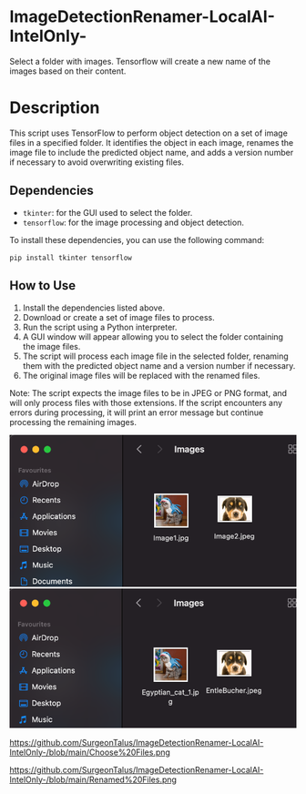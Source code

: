 # ImageDetectionRenamer-LocalAI-IntelOnly-
Select a folder with images. Tensorflow will create a new name of the images based on their content. 

<h1><b>Description</b></h1>
<p>This script uses TensorFlow to perform object detection on a set of image files in a specified folder. It identifies the object in each image, renames the image file to include the predicted object name, and adds a version number if necessary to avoid overwriting existing files.</p>
<h2><b>Dependencies</b></h2>
<ul>
  <li><code>tkinter</code>: for the GUI used to select the folder.</li>
  <li><code>tensorflow</code>: for the image processing and object detection.</li>
</ul>
<p>To install these dependencies, you can use the following command:</p>
<pre><code>pip install tkinter tensorflow</code></pre>
<h2><b>How to Use</b></h2>
<ol>
  <li>Install the dependencies listed above.</li>
  <li>Download or create a set of image files to process.</li>
  <li>Run the script using a Python interpreter.</li>
  <li>A GUI window will appear allowing you to select the folder containing the image files.</li>
  <li>The script will process each image file in the selected folder, renaming them with the predicted object name and a version number if necessary.</li>
  <li>The original image files will be replaced with the renamed files.</li>
</ol>
<p>Note: The script expects the image files to be in JPEG or PNG format, and will only process files with those extensions. If the script encounters any errors during processing, it will print an error message but continue processing the remaining images.</p>


![Screenshot](Choose%20Files.png)
![Screenshot](Renamed%20Files.png)

https://github.com/SurgeonTalus/ImageDetectionRenamer-LocalAI-IntelOnly-/blob/main/Choose%20Files.png

https://github.com/SurgeonTalus/ImageDetectionRenamer-LocalAI-IntelOnly-/blob/main/Renamed%20Files.png
